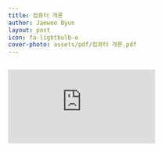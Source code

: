```yaml
---
title: 컴퓨터 개론
author: Jaewoo Byun
layout: post
icon: fa-lightbulb-o
cover-photo: assets/pdf/컴퓨터 개론.pdf
---
```


<span class="image top"><img src="{{ 'assets/images/swiftLogo.png' | relative_url }}" alt="" /></span>


<embed src="https://jaewoobyun.github.io/assets/pdf/컴퓨터 개론.pdf" />
